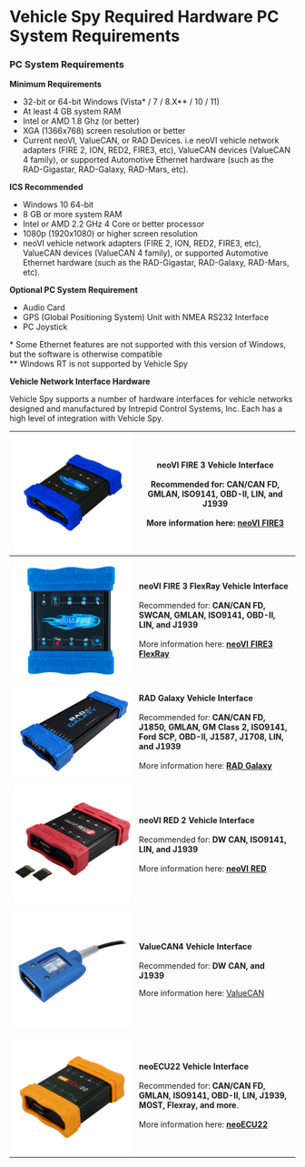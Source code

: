 # Vehicle Spy Required Hardware PC System Requirements

### **PC System Requirements**

**Minimum Requirements**

* 32-bit or 64-bit Windows (Vista\* / 7 / 8.X\*\* / 10 / 11)
* At least 4 GB system RAM
* Intel or AMD 1.8 Ghz (or better)
* XGA (1366x768) screen resolution or better
* Current neoVI, ValueCAN, or RAD Devices. i.e neoVI vehicle network adapters (FIRE 2, ION, RED2, FIRE3, etc), ValueCAN devices (ValueCAN 4 family), or supported Automotive Ethernet hardware (such as the RAD-Gigastar, RAD-Galaxy, RAD-Mars, etc).

**ICS Recommended**

* Windows 10 64-bit
* 8 GB or more system RAM
* Intel or AMD 2.2 GHz 4 Core or better processor
* 1080p (1920x1080) or higher screen resolution
* neoVI vehicle network adapters (FIRE 2, ION, RED2, FIRE3, etc), ValueCAN devices (ValueCAN 4 family), or supported Automotive Ethernet hardware (such as the RAD-Gigastar, RAD-Galaxy, RAD-Mars, etc).

**Optional PC System Requirement**

* Audio Card
* GPS (Global Positioning System) Unit with NMEA RS232 Interface
* PC Joystick

\* Some Ethernet features are not supported with this version of Windows, but the software is otherwise compatible\
\*\* Windows RT is not supported by Vehicle Spy

**Vehicle Network Interface Hardware**

Vehicle Spy supports a number of hardware interfaces for vehicle networks designed and manufactured by Intrepid Control Systems, Inc. Each has a high level of integration with Vehicle Spy.

| [![](../.gitbook/assets/fire3.jpg)](https://intrepidcs.com/products/vehicle-network-adapters/neovi-fire-3-canfd-lin-ethernet-vehicle-interface-wireless-datalogger/) | <p><strong>neoVI FIRE 3 Vehicle Interface</strong><br><br>Recommended for: <strong>CAN/CAN FD, GMLAN, ISO9141, OBD-II, LIN, and J1939</strong><br><br>More information here: <a href="https://intrepidcs.com/products/vehicle-network-adapters/neovi-fire-3-canfd-lin-ethernet-vehicle-interface-wireless-datalogger/"><strong>neoVI FIRE3</strong></a></p>          |
| -------------------------------------------------------------------------------------------------------------------------------------------------------------------- | -------------------------------------------------------------------------------------------------------------------------------------------------------------------------------------------------------------------------------------------------------------------------------------------------------------------------------------------------------------------- |
|                                                                                                                                                                      |                                                                                                                                                                                                                                                                                                                                                                      |
| <img src="../.gitbook/assets/Fire3_FLEXRAY_Face_NoBKG_900X900-copy-1-1.png" alt="" data-size="original">                                                             | <p><strong>neoVI FIRE 3 FlexRay</strong> <strong>Vehicle Interface</strong><br><br>Recommended for: <strong>CAN/CAN FD, SWCAN, GMLAN, ISO9141, OBD-II, LIN, and J1939</strong><br><br>More information here: <a href="https://intrepidcs.com/products/vehicle-network-adapters/neovi-fire-3-flexray/"><strong>neoVI FIRE3 FlexRay</strong></a></p>                   |
|                                                                                                                                                                      |                                                                                                                                                                                                                                                                                                                                                                      |
| ![](../.gitbook/assets/RAD_Galaxy_LeftAngle_PPT.png)                                                                                                                 | <p><strong>RAD Galaxy Vehicle Interface</strong><br><br>Recommended for: <strong>CAN/CAN FD, J1850, GMLAN, GM Class 2, ISO9141, Ford SCP, OBD-II, J1587, J1708, LIN, and J1939</strong><br><br>More information here: <a href="https://intrepidcs.com/products/automotive-ethernet-tools/rad-galaxy-active-network-tap-gateway/"><strong>RAD Galaxy</strong></a></p> |
|                                                                                                                                                                      |                                                                                                                                                                                                                                                                                                                                                                      |
| ![](../.gitbook/assets/red2.png)                                                                                                                                     | <p><strong>neoVI RED 2 Vehicle Interface</strong><br><br>Recommended for: <strong>DW CAN, ISO9141, LIN, and J1939</strong><br><br>More information here: <a href="https://intrepidcs.com/products/vehicle-network-adapters/neovi-red-2/"><strong>neoVI RED</strong></a></p>                                                                                          |
|                                                                                                                                                                      |                                                                                                                                                                                                                                                                                                                                                                      |
| [![](../.gitbook/assets/ValueCAN-4-1_lights_900pix.png)](https://intrepidcs.com/products/vehicle-network-adapters/valuecan-4/)                                       | <p><strong>ValueCAN4 Vehicle Interface</strong><br><br>Recommended for: <strong>DW CAN, and J1939</strong></p><p>More information here: <a href="http://store.intrepidcs.com/ValueCAN3-DW-2-Channel-p/vcan-dw3.htm">ValueCAN</a></p>                                                                                                                                 |
|                                                                                                                                                                      |                                                                                                                                                                                                                                                                                                                                                                      |
| [![](../.gitbook/assets/neoECU-22-900by900.png)](https://intrepidcs.com/products/ecu-simulators/neoecu-22-gateways-and-ecu-simulations/)                             | <p><strong>neoECU22 Vehicle Interface</strong><br><br>Recommended for: <strong>CAN/CAN FD, GMLAN, ISO9141, OBD-II, LIN, J1939, MOST, Flexray, and more</strong>.<br><br>More information here: <a href="https://intrepidcs.com/products/ecu-simulators/neoecu-22-gateways-and-ecu-simulations/"><strong>neoECU22</strong></a></p>                                    |
